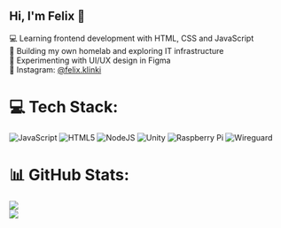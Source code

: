 ## Hi, I'm Felix 👋

  💻 Learning frontend development with HTML, CSS and JavaScript  <br/>
  🧠 Building my own homelab and exploring IT infrastructure  <br/>
  🎨 Experimenting with UI/UX design in Figma  <br/>
  📱 Instagram: [@felix.klinki](https://www.instagram.com/felix.klinki)


# 💻 Tech Stack:
![JavaScript](https://img.shields.io/badge/javascript-%23323330.svg?style=for-the-badge&logo=javascript&logoColor=%23F7DF1E) ![HTML5](https://img.shields.io/badge/html5-%23E34F26.svg?style=for-the-badge&logo=html5&logoColor=white) ![NodeJS](https://img.shields.io/badge/node.js-6DA55F?style=for-the-badge&logo=node.js&logoColor=white) ![Unity](https://img.shields.io/badge/unity-%23000000.svg?style=for-the-badge&logo=unity&logoColor=white) ![Raspberry Pi](https://img.shields.io/badge/-Raspberry_Pi-C51A4A?style=for-the-badge&logo=Raspberry-Pi) ![Wireguard](https://img.shields.io/badge/wireguard-%2388171A.svg?style=for-the-badge&logo=wireguard&logoColor=white)
# 📊 GitHub Stats:
![](https://github-readme-stats.vercel.app/api?username=Felix0042&theme=shadow_blue&hide_border=false&include_all_commits=false&count_private=false)<br/>
![](https://nirzak-streak-stats.vercel.app/?user=Felix0042&theme=shadow_blue&hide_border=false)<br/>

<!-- Proudly created with GPRM ( https://gprm.itsvg.in ) -->
